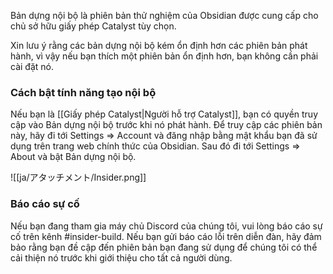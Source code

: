 Bản dựng nội bộ là phiên bản thử nghiệm của Obsidian được cung cấp cho chủ sở hữu giấy phép Catalyst tùy chọn.

Xin lưu ý rằng các bản dựng nội bộ kém ổn định hơn các phiên bản phát hành, vì vậy nếu bạn thích một phiên bản ổn định hơn, bạn không cần phải cài đặt nó.

### Cách bật tính năng tạo nội bộ

Nếu bạn là [[Giấy phép Catalyst|Người hỗ trợ Catalyst]], bạn có quyền truy cập vào Bản dựng nội bộ trước khi nó phát hành. Để truy cập các phiên bản này, hãy đi tới Settings => Account và đăng nhập bằng mật khẩu bạn đã sử dụng trên trang web chính thức của Obsidian. Sau đó đi tới Settings => About và bật Bản dựng nội bộ.

![[ja/アタッチメント/Insider.png]]

### Báo cáo sự cố

Nếu bạn đang tham gia máy chủ Discord của chúng tôi, vui lòng báo cáo sự cố trên kênh #insider-build. Nếu bạn gửi báo cáo lỗi trên diễn đàn, hãy đảm bảo rằng bạn đề cập đến phiên bản bạn đang sử dụng để chúng tôi có thể cải thiện nó trước khi giới thiệu cho tất cả người dùng.